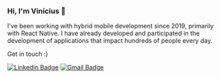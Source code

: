 ### Hi, I'm Vinícius 👋

I've been working with hybrid mobile development since 2019, primarily with React Native. I have already developed and participated in the development of applications that impact hundreds of people every day.

Get in touch :)

[![Linkedin Badge](https://img.shields.io/badge/-LinkedIn-blue?style=flat-square&logo=Linkedin&logoColor=white&link=https://www.linkedin.com/in/viniciusmoreeira/)](https://www.linkedin.com/in/viniciusmoreeira/)
[![Gmail Badge](https://img.shields.io/badge/-Gmail-c14438?style=flat-square&logo=Gmail&logoColor=white&link=mailto:viniciusmoreeira@icloud.com)](mailto:viniciusmoreeira@icloud.com)

